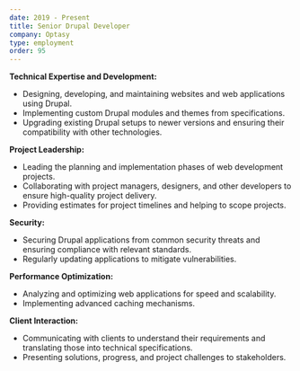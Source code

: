 ```yaml
---
date: 2019 - Present
title: Senior Drupal Developer
company: Optasy
type: employment
order: 95
---
```


**Technical Expertise and Development:**

- Designing, developing, and maintaining websites and web applications using Drupal.
- Implementing custom Drupal modules and themes from specifications.
- Upgrading existing Drupal setups to newer versions and ensuring their compatibility with other technologies.

**Project Leadership:**

- Leading the planning and implementation phases of web development projects.
- Collaborating with project managers, designers, and other developers to ensure high-quality project delivery.
- Providing estimates for project timelines and helping to scope projects.

**Security:**

- Securing Drupal applications from common security threats and ensuring compliance with relevant standards.
- Regularly updating applications to mitigate vulnerabilities.

**Performance Optimization:**

- Analyzing and optimizing web applications for speed and scalability.
- Implementing advanced caching mechanisms.

**Client Interaction:**

- Communicating with clients to understand their requirements and translating those into technical specifications.
- Presenting solutions, progress, and project challenges to stakeholders.
